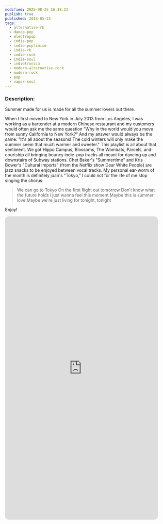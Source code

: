 ```yaml
---
modified: 2025-08-25 16:18:23
publish: true
published: 2018-05-25
tags:
  - alternative-rb
  - dance-pop
  - electropop
  - indie-pop
  - indie-poptimism
  - indie-rb
  - indie-rock
  - indie-soul
  - indietronica
  - modern-alternative-rock
  - modern-rock
  - pop
  - vapor-soul
---
```

### Description:
Summer made for us is made for all the summer lovers out there. 

When I first moved to New York in July 2013 from Los Angeles, I was working as a bartender at a modern Chinese restaurant and my customers would often ask me the same question "Why in the world would you move from sunny California to New York?" And my answer would always be the same: "It's all about the seasons! The cold winters will only make the summer seem that much warmer and sweeter." This playlist is all about that sentiment. We got Hippo Campus, Blossoms, The Wombats, Parcels, and courtship all bringing bouncy indie-pop tracks all meant for dancing up and downstairs of Subway stations. Chet Baker's "Summertime" and Kris Bower's "Cultural Imports" (from the Netflix show Dear White People) are jazz snacks to be enjoyed between vocal tracks. My personal ear-worm of the month is definitely joan's "Tokyo," I could not for the life of me stop singing the chorus:

> We can go to Tokyo
> On the first flight out tomorrow
> Don't know what the future holds
> I just wanna feel this moment
> Maybe this is summer love
> Maybe we're just living for tonight, tonight

Enjoy!

<iframe data-testid="embed-iframe" style="border-radius:12px" src="https://open.spotify.com/embed/playlist/6gvuqarODYyqVJ8IFtWrYw?utm_source=generator&theme=0" width="100%" height="1000" frameBorder="0" allowfullscreen="" allow="autoplay; clipboard-write; encrypted-media; fullscreen; picture-in-picture" loading="lazy"></iframe>


